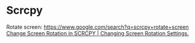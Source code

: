 # Scrcpy
Rotate screen: https://www.google.com/search?q=scrcpy+rotate+screen [Change Screen Rotation in SCRCPY | Changing Screen Rotation Settings.](https://youtu.be/7tFKsSlgyHk)
